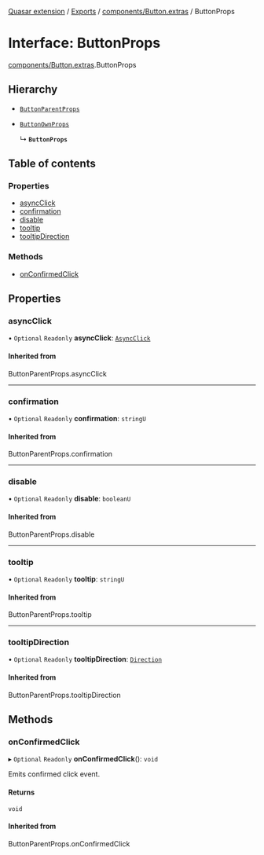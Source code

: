 [Quasar extension](../index.md) / [Exports](../modules.md) / [components/Button.extras](../modules/components_Button_extras.md) / ButtonProps

# Interface: ButtonProps

[components/Button.extras](../modules/components_Button_extras.md).ButtonProps

## Hierarchy

- [`ButtonParentProps`](../modules/components_Button_extras.md#buttonparentprops)

- [`ButtonOwnProps`](components_Button_extras.ButtonOwnProps.md)

  ↳ **`ButtonProps`**

## Table of contents

### Properties

- [asyncClick](components_Button_extras.ButtonProps.md#asyncclick)
- [confirmation](components_Button_extras.ButtonProps.md#confirmation)
- [disable](components_Button_extras.ButtonProps.md#disable)
- [tooltip](components_Button_extras.ButtonProps.md#tooltip)
- [tooltipDirection](components_Button_extras.ButtonProps.md#tooltipdirection)

### Methods

- [onConfirmedClick](components_Button_extras.ButtonProps.md#onconfirmedclick)

## Properties

### asyncClick

• `Optional` `Readonly` **asyncClick**: [`AsyncClick`](components_BaseButton_extras.AsyncClick.md)

#### Inherited from

ButtonParentProps.asyncClick

___

### confirmation

• `Optional` `Readonly` **confirmation**: `stringU`

#### Inherited from

ButtonParentProps.confirmation

___

### disable

• `Optional` `Readonly` **disable**: `booleanU`

#### Inherited from

ButtonParentProps.disable

___

### tooltip

• `Optional` `Readonly` **tooltip**: `stringU`

#### Inherited from

ButtonParentProps.tooltip

___

### tooltipDirection

• `Optional` `Readonly` **tooltipDirection**: [`Direction`](../modules/components_Tooltip_extras.md#direction)

#### Inherited from

ButtonParentProps.tooltipDirection

## Methods

### onConfirmedClick

▸ `Optional` `Readonly` **onConfirmedClick**(): `void`

Emits confirmed click event.

#### Returns

`void`

#### Inherited from

ButtonParentProps.onConfirmedClick

